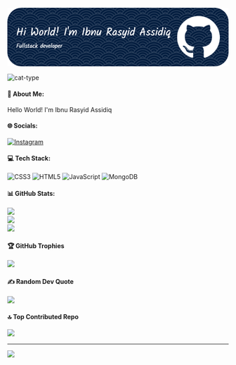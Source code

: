 
![Ibnu Rasyid](img/github-header-image.png)

<!--
**Sdq-Abstract/Sdq-Abstract** is a ✨ _special_ ✨ repository because its `README.md` (this file) appears on your GitHub profile.

Here are some ideas to get you started:

- 🔭 I’m currently working on ...
- 🌱 I’m currently learning ...
- 👯 I’m looking to collaborate on ...
- 🤔 I’m looking for help with ...
- 💬 Ask me about ...
- 📫 How to reach me: ...
- 😄 Pronouns: ...
- ⚡ Fun fact: ...
-->
![cat-type](https://media2.giphy.com/media/v1.Y2lkPTc5MGI3NjExcTR5cmY2OHNpbm1zaWUzaWF3b3kwb2czZWc0cmdlcmJucGJyeDVjdyZlcD12MV9pbnRlcm5hbF9naWZfYnlfaWQmY3Q9Zw/VekcnHOwOI5So/giphy.gif)
<!--
- 🌱 I’m currently learning React

#### Skills
[![My Skills](https://skillicons.dev/icons?i=html,css,javascript,nodejs&theme=dark)](https://skillicons.dev)

<img src="https://img.shields.io/badge/HTML5-E34F26?style=for-the-badge&logo=html5&logoColor=white" />
<img src="https://img.shields.io/badge/CSS3-1572B6?style=for-the-badge&logo=css3&logoColor=white" />
<img src="https://img.shields.io/badge/JavaScript-323330?style=for-the-badge&logo=javascript&logoColor=F7DF1E" />
 <img src="https://img.shields.io/badge/Node%20js-339933?style=for-the-badge&logo=nodedotjs&logoColor=white" />


#### Connect With Me
![https://www.instagram.com/sdq_os5/profilecard/?igsh=Y2tyMzZjbzJmdHk3](https://img.shields.io/badge/Instagram-E4405F?style=for-the-badge&logo=instagram&logoColor=white) ![https://www.instagram.com/sdq_os5/profilecard/?igsh=Y2tyMzZjbzJmdHk3](https://img.shields.io/badge/LinkedIn-0077B5?style=for-the-badge&logo=linkedin&logoColor=white)

#### My Github Stats
[![My GitHub stats](https://github-readme-stats.vercel.app/api?username=Sdq-Abstract&show_icons=true&theme=tokyonight)]

 -->

#### 💫 About Me:
Hello World! I'm Ibnu Rasyid Assidiq


#### 🌐 Socials:
[![Instagram](https://img.shields.io/badge/Instagram-%23E4405F.svg?logo=Instagram&logoColor=white)](https://instagram.com/sdq_os5 ) 

#### 💻 Tech Stack:
![CSS3](https://img.shields.io/badge/css3-%231572B6.svg?style=for-the-badge&logo=css3&logoColor=white) ![HTML5](https://img.shields.io/badge/html5-%23E34F26.svg?style=for-the-badge&logo=html5&logoColor=white) ![JavaScript](https://img.shields.io/badge/javascript-%23323330.svg?style=for-the-badge&logo=javascript&logoColor=%23F7DF1E) ![MongoDB](https://img.shields.io/badge/MongoDB-%234ea94b.svg?style=for-the-badge&logo=mongodb&logoColor=white)
#### 📊 GitHub Stats:
![](https://github-readme-stats.vercel.app/api?username=Sdq-Abstract&theme=dark&hide_border=false&include_all_commits=true&count_private=true)<br/>
![](https://nirzak-streak-stats.vercel.app/?user=Sdq-Abstract&theme=dark&hide_border=false)<br/>
![](https://github-readme-stats.vercel.app/api/top-langs/?username=Sdq-Abstract&theme=dark&hide_border=false&include_all_commits=true&count_private=true&layout=compact)

#### 🏆 GitHub Trophies
![](https://github-profile-trophy.vercel.app/?username=Sdq-Abstract&theme=radical&no-frame=false&no-bg=false&margin-w=4)

#### ✍️ Random Dev Quote
![](https://quotes-github-readme.vercel.app/api?type=horizontal&theme=radical)

#### 🔝 Top Contributed Repo
![](https://github-contributor-stats.vercel.app/api?username=Sdq-Abstract&limit=5&theme=dark&combine_all_yearly_contributions=true)

---
[![](https://visitcount.itsvg.in/api?id=Sdq-Abstract&icon=0&color=0)](https://visitcount.itsvg.in)

<!-- Proudly created with GPRM ( https://gprm.itsvg.in ) -->